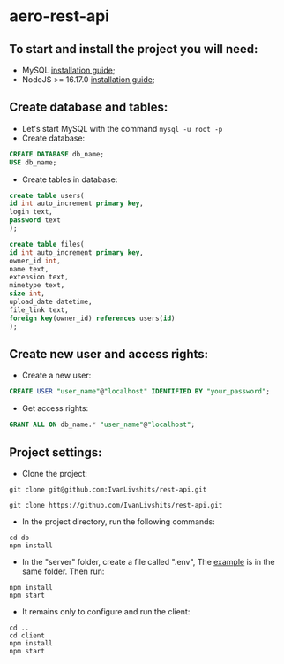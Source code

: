 # aero-rest-api
## To start and install the project you will need:
  * MySQL [installation guide](https://www.digitalocean.com/community/tutorials/how-to-install-mysql-on-ubuntu-20-04);
  * NodeJS >= 16.17.0 [installation guide](https://nodejs.org/en/);

## Create database and tables:
  * Let's start MySQL with the command ```mysql -u root -p```
  * Create database:
  ```sql
  CREATE DATABASE db_name; 
  USE db_name;
  ```
  * Create tables in database:
  ```sql
  create table users(
  id int auto_increment primary key,
  login text,
  password text
);

create table files(
  id int auto_increment primary key,
  owner_id int,
  name text,
  extension text,
  mimetype text,
  size int,
  upload_date datetime,
  file_link text,
  foreign key(owner_id) references users(id)
);
```

## Create new user and access rights:
  * Create a new user: 
  ``` sql
  CREATE USER "user_name"@"localhost" IDENTIFIED BY "your_password";
  ```
  * Get access rights: 
  ```sql
  GRANT ALL ON db_name.* "user_name"@"localhost";
  ```

## Project settings:
  * Clone the project:
  ```
  git clone git@github.com:IvanLivshits/rest-api.git
  ```
  ```
  git clone https://github.com/IvanLivshits/rest-api.git
  ```
  * In the project directory, run the following commands:
  ```
  cd db
  npm install
  ```
  * In the "server" folder, create a file called ".env", The [example](https://github.com/IvanLivshits/rest-api/blob/main/server/env_example.txt) is in the same folder. Then run:
  ```
  npm install
  npm start
  ```
  * It remains only to configure and run the client:
  ```
  cd .. 
  cd client
  npm install
  npm start
  ```
  
